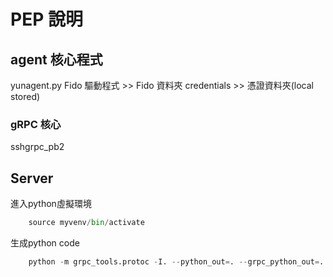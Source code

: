 # PEP 說明

## agent 核心程式
yunagent.py
Fido 驅動程式 >> Fido 資料夾
credentials >> 憑證資料夾(local stored)
### gRPC 核心
sshgrpc_pb2


## Server 


進入python虛擬環境
```python
    source myvenv/bin/activate
```

生成python code 
```python
    python -m grpc_tools.protoc -I. --python_out=. --grpc_python_out=. credentials.proto
```
